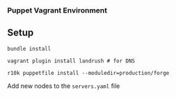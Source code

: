 ### Puppet Vagrant Environment ###

## Setup ##

```bundle install```

```vagrant plugin install landrush # for DNS```

```r10k puppetfile install --moduledir=production/forge```

Add new nodes to the `servers.yaml` file
